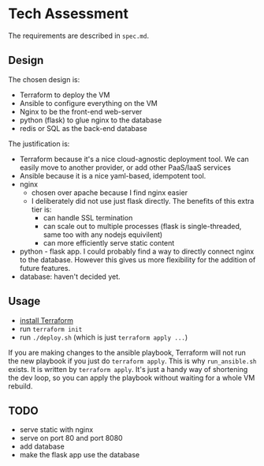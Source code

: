 # Tech Assessment

The requirements are described in `spec.md`.

## Design

The chosen design is:

* Terraform to deploy the VM
* Ansible to configure everything on the VM
* Nginx to be the front-end web-server
* python (flask) to glue nginx to the database
* redis or SQL as the back-end database

The justification is:

* Terraform because it's a nice cloud-agnostic deployment tool.
  We can easily move to another provider, or add other PaaS/IaaS services
* Ansible because it is a nice yaml-based, idempotent tool.
* nginx
  * chosen over apache because I find nginx easier
  * I deliberately did not use just flask directly. The benefits of this extra tier is:
    * can handle SSL termination
    * can scale out to multiple processes (flask is single-threaded, same too with any nodejs equivilent)
    * can more efficiently serve static content
* python - flask app. I could probably find a way to directly connect nginx to the database. However this gives us more flexibility for the addition of future features.
* database: haven't decided yet.

## Usage

* [install Terraform](https://www.terraform.io/downloads.html)
* run `terraform init`
* run `./deploy.sh` (which is just `terraform apply ...`)

If you are making changes to the ansible playbook, Terraform will not run the new playbook if you just do `terraform apply`.
This is why `run_ansible.sh` exists. 
It is written by `terraform apply`. 
It's just a handy way of shortening the dev loop, so you can apply the playbook without waiting for a whole VM rebuild.

## TODO

* serve static with nginx
* serve on port 80 and port 8080
* add database
* make the flask app use the database
